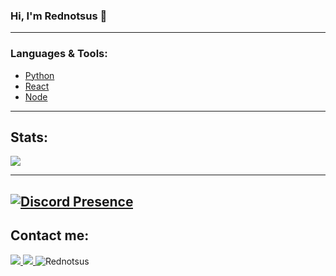 ### Hi, I'm Rednotsus :wave:

---

### **Languages & Tools:**

- [Python](https://www.python.org/)
- [React](https://reactjs.org/)
- [Node](https://nodejs.org/)

---

## **Stats:**

<!-- <img src="https://github-readme-stats.vercel.app/api/top-langs?username=DuroCodes&show_icons=true&theme=dracula&locale=en&layout=compact"> -->
<img src="https://github-profile-trophy.vercel.app/?username=Rednotsus&no-frame=false&theme=dracula&column=4&row=1">

---
[![Discord Presence](https://lanyard.cnrad.dev/api/735641273477890178)](https://discord.com/users/735641273477890178)
---
## Contact me:<br>
<a href="https://www.youtube.com/channel/UCJkUxbMgUQg_rWcVWbNC04A">
  <img src="https://img.shields.io/badge/YouTube-100000?logo=youtube&style=social">
</a>
<a href="https://discord.com/users/735641273477890178">
    <img src="https://img.shields.io/badge/Discord-100000?logo=discord&style=social">
</a>
<img src="https://komarev.com/ghpvc/?username=Rednotsus&label=Views&color=0e75b6&style=flat" alt="Rednotsus">